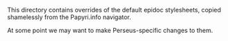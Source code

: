 This directory contains overrides of the default epidoc stylesheets, copied shamelessly from the Papyri.info navigator.

At some point we may want to make Perseus-specific changes to them.
